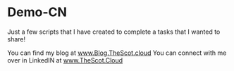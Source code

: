 # Demo-CN
Just a few scripts that I have created to complete a tasks that I wanted to share! 

You can find my blog at www.Blog.TheScot.cloud 
You can connect with me over in LinkedIN at www.TheScot.Cloud

